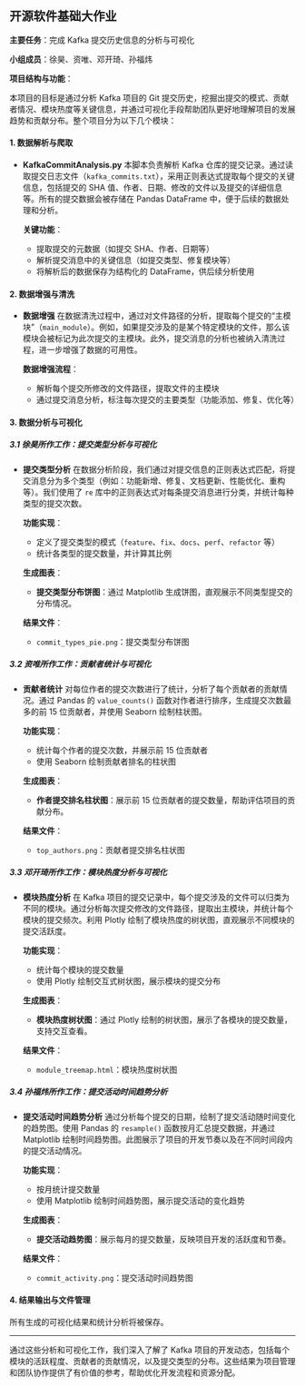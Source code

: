 ## **开源软件基础大作业**

**主要任务**：完成 Kafka 提交历史信息的分析与可视化

**小组成员**：徐昊、资唯、邓开琦、孙福炜

**项目结构与功能**：

本项目的目标是通过分析 Kafka 项目的 Git 提交历史，挖掘出提交的模式、贡献者情况、模块热度等关键信息，并通过可视化手段帮助团队更好地理解项目的发展趋势和贡献分布。整个项目分为以下几个模块：

#### 1. 数据解析与爬取

- **KafkaCommitAnalysis.py**
  本脚本负责解析 Kafka 仓库的提交记录。通过读取提交日志文件（`kafka_commits.txt`），采用正则表达式提取每个提交的关键信息，包括提交的 SHA 值、作者、日期、修改的文件以及提交的详细信息等。所有的提交数据会被存储在 Pandas DataFrame 中，便于后续的数据处理和分析。

  **关键功能**：

  - 提取提交的元数据（如提交 SHA、作者、日期等）
  - 解析提交消息中的关键信息（如提交类型、修复模块等）
  - 将解析后的数据保存为结构化的 DataFrame，供后续分析使用

#### 2. 数据增强与清洗

- **数据增强**
  在数据清洗过程中，通过对文件路径的分析，提取每个提交的“主模块”（`main_module`）。例如，如果提交涉及的是某个特定模块的文件，那么该模块会被标记为此次提交的主模块。此外，提交消息的分析也被纳入清洗过程，进一步增强了数据的可用性。

  **数据增强流程**：

  - 解析每个提交所修改的文件路径，提取文件的主模块
  - 通过提交消息分析，标注每次提交的主要类型（功能添加、修复、优化等）

#### 3. 数据分析与可视化

##### 3.1 徐昊所作工作：提交类型分析与可视化

- **提交类型分析**
  在数据分析阶段，我们通过对提交信息的正则表达式匹配，将提交消息分为多个类型（例如：功能新增、修复、文档更新、性能优化、重构等）。我们使用了 `re` 库中的正则表达式对每条提交消息进行分类，并统计每种类型的提交次数。

  **功能实现**：

  - 定义了提交类型的模式（`feature`、`fix`、`docs`、`perf`、`refactor` 等）
  - 统计各类型的提交数量，并计算其比例

  **生成图表**：

  - **提交类型分布饼图**：通过 Matplotlib 生成饼图，直观展示不同类型提交的分布情况。

  **结果文件**：

  - `commit_types_pie.png`：提交类型分布饼图

##### 3.2 资唯所作工作：贡献者统计与可视化

- **贡献者统计**
  对每位作者的提交次数进行了统计，分析了每个贡献者的贡献情况。通过 Pandas 的 `value_counts()` 函数对作者进行排序，生成提交次数最多的前 15 位贡献者，并使用 Seaborn 绘制柱状图。

  **功能实现**：

  - 统计每个作者的提交次数，并展示前 15 位贡献者
  - 使用 Seaborn 绘制贡献者排名的柱状图

  **生成图表**：

  - **作者提交排名柱状图**：展示前 15 位贡献者的提交数量，帮助评估项目的贡献分布。

  **结果文件**：

  - `top_authors.png`：贡献者提交排名柱状图

##### 3.3 邓开琦所作工作：模块热度分析与可视化

- **模块热度分析**
  在 Kafka 项目的提交记录中，每个提交涉及的文件可以归类为不同的模块。通过分析每次提交修改的文件路径，提取出主模块，并统计每个模块的提交频次。利用 Plotly 绘制了模块热度的树状图，直观展示不同模块的提交活跃度。

  **功能实现**：

  - 统计每个模块的提交数量
  - 使用 Plotly 绘制交互式树状图，展示模块的提交分布

  **生成图表**：

  - **模块热度树状图**：通过 Plotly 绘制的树状图，展示了各模块的提交数量，支持交互查看。

  **结果文件**：

  - `module_treemap.html`：模块热度树状图

##### 3.4 孙福炜所作工作：提交活动时间趋势分析

- **提交活动时间趋势分析**
  通过分析每个提交的日期，绘制了提交活动随时间变化的趋势图。使用 Pandas 的 `resample()` 函数按月汇总提交数据，并通过 Matplotlib 绘制时间趋势图。此图展示了项目的开发节奏以及在不同时间段内的提交活动情况。

  **功能实现**：

  - 按月统计提交数量
  - 使用 Matplotlib 绘制时间趋势图，展示提交活动的变化趋势

  **生成图表**：

  - **提交活动趋势图**：展示每月的提交数量，反映项目开发的活跃度和节奏。

  **结果文件**：

  - `commit_activity.png`：提交活动时间趋势图

#### 4. 结果输出与文件管理

所有生成的可视化结果和统计分析将被保存。

------

通过这些分析和可视化工作，我们深入了解了 Kafka 项目的开发动态，包括每个模块的活跃程度、贡献者的贡献情况，以及提交类型的分布。这些结果为项目管理和团队协作提供了有价值的参考，帮助优化开发流程和资源分配。